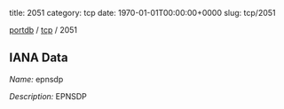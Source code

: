 title: 2051
category: tcp
date: 1970-01-01T00:00:00+0000
slug: tcp/2051

[portdb](/) / [tcp](/category/tcp.html) / 2051


## IANA Data

_Name:_ epnsdp

_Description:_ EPNSDP

